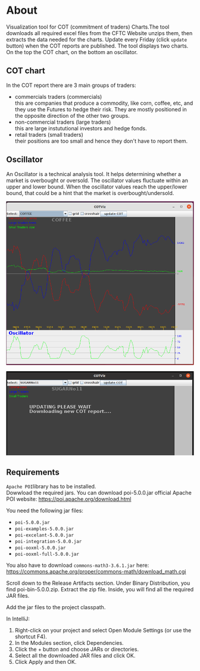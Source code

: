 # About
Visualization tool for COT (commitment of traders) Charts.The tool downloads all required excel files from the CFTC Website unzips them, 
then extracts the data needed for the charts. Update every Friday (click ```update``` button) when the COT reports are published. 
The tool displays two charts. On the top the COT chart, on the bottom an oscillator.

## COT chart
In the COT report there are 3 main groups of traders:<br>
- commercials traders (commercials) <br> this are companies that produce a commodity, like corn, coffee, etc, and they use the Futures to hedge their risk. They are mostly positioned in the opposite direction of the other two groups.
- non-commercial traders (large traders) <br>  this are large instututional investors and hedge fonds.
- retail traders (small traders) <br> their positions are too small and hence they don't have to report them.

## Oscillator
An Oscillator is a technical analysis tool. It helps determining whether a market is overbought or oversold. The oscillator values fluctuate within an upper and lower bound. When the oscillator values reach the upper/lower bound, that could be a hint that the market is overbought/undersold.

![picture1](pictures/cot2.png)

![picture2](pictures/cot1.png)

## Requirements
```Apache POI```library has to be installed. <br>
Dowwload the required jars.
You can download poi-5.0.0.jar official Apache POI website:
https://poi.apache.org/download.html

You need the following jar files:
- ```poi-5.0.0.jar```
- ```poi-examples-5.0.0.jar```
- ```poi-excelant-5.0.0.jar```
- ```poi-integration-5.0.0.jar```
- ```poi-ooxml-5.0.0.jar```
- ```poi-ooxml-full-5.0.0.jar```

You also have to download ``` commons-math3-3.6.1.jar ``` here:
https://commons.apache.org/proper/commons-math/download_math.cgi

Scroll down to the Release Artifacts section. Under Binary Distribution, you find poi-bin-5.0.0.zip.
Extract the zip file. Inside, you will find all the required JAR files.

Add the jar files to the project classpath.

In IntelliJ:
1. Right-click on your project and select Open Module Settings (or use the shortcut F4).
2. In the Modules section, click Dependencies.
3. Click the + button and choose JARs or directories.
4. Select all the downloaded JAR files and click OK.
5. Click Apply and then OK.

